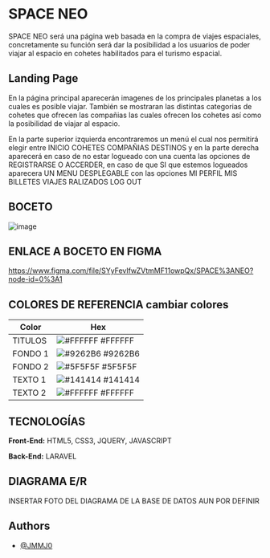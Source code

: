 

# SPACE NEO
SPACE NEO será una página web basada en la compra de viajes espaciales, concretamente su función será dar la posibilidad a los usuarios de poder viajar al espacio en cohetes habilitados para el turismo espacial.




## Landing Page
En la página principal aparecerán imagenes de los principales planetas a los cuales es posible viajar. También se mostraran las distintas categorias de cohetes que ofrecen las compañias las cuales ofrecen los cohetes así como la posibilidad de viajar al espacio.


En la parte superior izquierda encontraremos un menú el cual nos permitirá elegir entre INICIO COHETES COMPAÑIAS DESTINOS y en la parte derecha aparecerá en caso de no estar logueado con una cuenta las opciones de REGISTRARSE O ACCERDER, en caso de que SI que estemos logueados aparecera UN MENU DESPLEGABLE con las opciones MI PERFIL MIS BILLETES VIAJES RALIZADOS LOG OUT    
## BOCETO

![image](https://user-images.githubusercontent.com/72375115/161305872-5e6bd0d3-2124-4847-8697-2d45b96213b7.png)


## ENLACE A BOCETO EN FIGMA

https://www.figma.com/file/SYyFevlfwZVtmMF11owpQx/SPACE%3ANEO?node-id=0%3A1

## COLORES DE REFERENCIA cambiar colores 

| Color             | Hex                                                                |
| ----------------- | ------------------------------------------------------------------ |
| TITULOS | ![#FFFFFF](https://via.placeholder.com/10/FFFFFF?text=+) #FFFFFF |
| FONDO 1 | ![#9262B6](https://via.placeholder.com/10/9262B6?text=+) #9262B6 |
| FONDO 2 | ![#5F5F5F](https://via.placeholder.com/10/5F5F5F?text=+) #5F5F5F |
| TEXTO 1 | ![#141414](https://via.placeholder.com/10/141414?text=+) #141414 |
| TEXTO 2 | ![#FFFFFF](https://via.placeholder.com/10/FFFFFF?text=+) #FFFFFF |


## TECNOLOGÍAS

**Front-End:** HTML5, CSS3, JQUERY, JAVASCRIPT

**Back-End:** LARAVEL


## DIAGRAMA E/R
INSERTAR FOTO DEL DIAGRAMA DE LA BASE DE DATOS AUN POR DEFINIR 
## Authors

- [@JMMJ0](https://github.com/JMMJ0)



